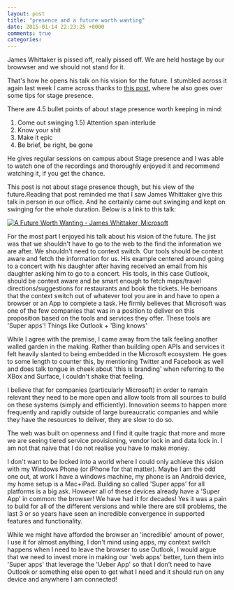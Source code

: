 ```yaml
---
layout: post
title: "presence and a future worth wanting"
date: 2015-01-14 22:23:25 +0000
comments: true
categories: 
---
```


James Whittaker is pissed off, really pissed off. We are held hostage by our browwser and we should not stand for it.

That's how he opens his talk on his vision for the future. I stumbled across it again last week I came across thanks to [this post](http://news.microsoft.com/stories/people/james-whittaker.html), where he also goes over some tips for stage presence.

There are 4.5 bullet points of about stage presence worth keeping in mind:

1) Come out swinging
1.5) Attention span interlude
2) Know your shit
3) Make it epic
4) Be brief, be right, be gone

He gives regular sessions on campus about Stage presence and I was able to watch one of the recordings and thoroughly enjoyed it and recommend watching it, if you get the chance.

This post is not about stage presence though, but his view of the future.Reading that post reminded me that I saw James Whittaker give this talk in person in our office. And he certainly came out swinging and kept on swinging for the whole duration. Below is a link to this talk:

[![A Future Worth Wanting - James Whittaker, Microsoft](http://img.youtube.com/vi/U1sJNzEHny0/0.jpg)](http://www.youtube.com/watch?v=U1sJNzEHny0)

For the most part I enjoyed his talk about his vision of the future. The jist was that we shouldn't have to go to the web to the find the information we are after. We shouldn't need to context switch. Our tools should be context aware and fetch the information for us. His example centered around going to a concert with his daughter after having received an email from his daughter asking him to go to a concert. His tools, in this case Outlook, should be context aware and be smart enough to fetch maps/travel directions/suggestions for restaurants and book the tickets. He bemoans that the context switch out of whatever tool you are in and have to open a browser or an App to complete a task. He firmly believes that Microsoft was one of the few companies that was in a position to deliver on this proposition based on the tools and services they offer. These tools are 'Super apps'! Things like Outlook + 'Bing knows'

While I agree with the premise, I came away from the talk feeling another walled garden in the making. Rather than building open APIs and services it felt heavily slanted to being embedded in the Microsoft ecosystem. He goes to some length to counter this, by mentioning Twitter and Facebook as well and does talk tongue in cheek about 'this is branding' when referring to the XBox and Surface, I couldn't shake that feeling.

I believe that for companies (particularly Microsoft) in order to remain relevant they need to be more open and allow tools from all sources to build on these systems (simply and efficiently). Innovation seems to happen more frequently and rapidly outside of large bureaucratic companies and while they have the resources to deliver, they are slow to do so.

The web was built on openness and I find it quite tragic that more and more we are seeing tiered service provisioning, vendor lock in and data lock in. I am not that naive that I do not realise you have to make money.

I don't want to be locked into a world where I could only achieve this vision with my Windows Phone (or iPhone for that matter). Maybe I am the odd one out, at work I have a windows machine, my phone is an Android device, my home setup is a Mac+iPad. Building so called 'Super apps' for all platforms is a big ask. However all of these devices already have a 'Super App' in common: the browser! We have had it for decades! Yes it was a pain to build for all of the different versions and while there are still problems, the last 3 or so years have seen an incredible convergence in supported features and functionality.

While we might have afforded the browser an 'incredible' amount of power, I use it for almost anything, I don't mind using apps, my context switch happens when I need to leave the browser to use Outlook, I would argue that we need to invest more in making our 'web apps' better, turn them into 'Super apps' that leverage the 'Ueber App' so that I don't need to have Outlook or something else open to get what I need and it should run on any device and anywhere I am connected!

